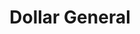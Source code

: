---
title: "Dollar General"
url: /chattanooga/dollar-general-east-23rd-street/
shop: variety store
---